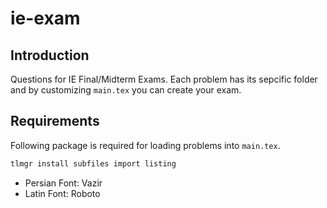 # ie-exam

## Introduction

Questions for IE Final/Midterm Exams.
Each problem has its sepcific folder and by customizing `main.tex` you can create your exam.

## Requirements

Following package is required for loading problems into `main.tex`.

```sh
tlmgr install subfiles import listing
```

- Persian Font: Vazir
- Latin Font: Roboto
